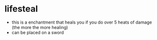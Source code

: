 # lifesteal
- this is a enchantment that heals you if you do over 5 heats of damage (the more the more healing)
- can be placed on a sword